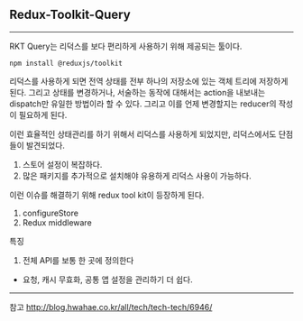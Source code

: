 ## Redux-Toolkit-Query

---

RKT Query는 리덕스를 보다 편리하게 사용하기 위해 제공되는 툴이다.

```
npm install @reduxjs/toolkit
```

리덕스를 사용하게 되면 전역 상태를 전부 하나의 저장소에 있는 객체 트리에 저장하게 된다. 그리고 상태를 변경하거나, 서술하는 동작에 대해서는 action을 내보내는 dispatch만 유일한 방법이라 할 수 있다. 그리고 이를 언제 변경할지는 reducer의 작성이 필요하게 된다.

이런 효율적인 상태관리를 하기 위해서 리덕스를 사용하게 되었지만, 리덕스에서도 단점들이 발견되었다.

1. 스토어 설정이 복잡하다.
2. 많은 패키지를 추가적으로 설치해야 유용하게 리덕스 사용이 가능하다.

이런 이슈를 해결하기 위해 redux tool kit이 등장하게 된다.

1. configureStore
2. Redux middleware

특징

1. 전체 API를 보통 한 곳에 정의한다

- 요청, 캐시 무효화, 공통 앱 설정을 관리하기 더 쉽다.

---

참고
http://blog.hwahae.co.kr/all/tech/tech-tech/6946/
